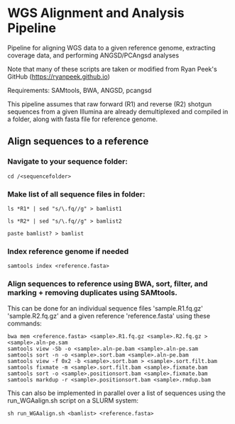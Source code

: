 # WGS Alignment and Analysis Pipeline
  
Pipeline for aligning WGS data to a given reference genome, extracting coverage data, and performing ANGSD/PCAngsd analyses

Note that many of these scripts are taken or modified from Ryan Peek's GitHub (https://ryanpeek.github.io)

Requirements: SAMtools, BWA, ANGSD, pcangsd

This pipeline assumes that raw forward (R1) and reverse (R2) shotgun sequences from a given Illumina are already demultiplexed and compiled in a folder, along with fasta file for reference genome.

## Align sequences to a reference

### Navigate to your sequence folder: 

    cd /<sequencefolder>

### Make list of all sequence files in folder:

    ls *R1* | sed "s/\.fq//g" > bamlist1

    ls *R2* | sed "s/\.fq//g" > bamlist2

    paste bamlist? > bamlist

### Index reference genome if needed

    samtools index <reference.fasta>

### Align sequences to reference using BWA, sort, filter, and marking + removing duplicates using SAMtools.

This can be done for an individual sequence files 'sample.R1.fq.gz' 'sample.R2.fq.gz' and a given reference 'reference.fasta' using these commands:

    bwa mem <reference.fasta> <sample>.R1.fq.gz <sample>.R2.fq.gz > <sample>.aln-pe.sam
    samtools view -Sb -o <sample>.aln-pe.bam <sample>.aln-pe.sam
    samtools sort -n -o <sample>.sort.bam <sample>.aln-pe.bam
    samtools view -f 0x2 -b <sample>.sort.bam > <sample>.sort.filt.bam
    samtools fixmate -m <sample>.sort.filt.bam <sample>.fixmate.bam
    samtools sort -o <sample>.positionsort.bam <sample>.fixmate.bam
    samtools markdup -r <sample>.positionsort.bam <sample>.rmdup.bam

This can also be implemented in parallel over a list of sequences <bamlist> using the run_WGAalign.sh script on a SLURM system:
  
    sh run_WGAalign.sh <bamlist> <reference.fasta>

